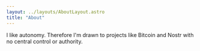 ```yaml
---
layout: ../layouts/AboutLayout.astro
title: "About"
---
```


I like autonomy. Therefore I'm drawn to projects like Bitcoin and Nostr with no central control or authority.
